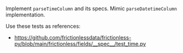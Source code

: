 Implement `parseTimeColumn` and its specs. Mimic `parseDatetimeColumn` implementation.

Use these tests as references:
- https://github.com/frictionlessdata/frictionless-py/blob/main/frictionless/fields/__spec__/test_time.py
